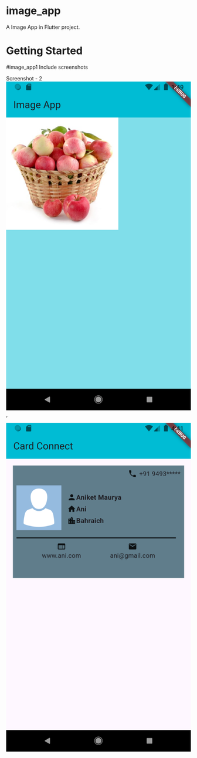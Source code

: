 # image_app

A Image App in Flutter project.

# Getting Started


# image_app1 
 
Include screenshots

Screenshot - 2
![image alt ](https://github.com/mr-yashmaurya/image_app1/blob/72c254eb90c9cf0cf610b706e0b57466d832a101/imgAssets.png),




![image alt ](https://github.com/mr-yashmaurya/card_connect/blob/d06a667f08fc77b35a6893b82a3fbdcc4cb9ad4a/MY%20CARD%20.png?raw=true)




